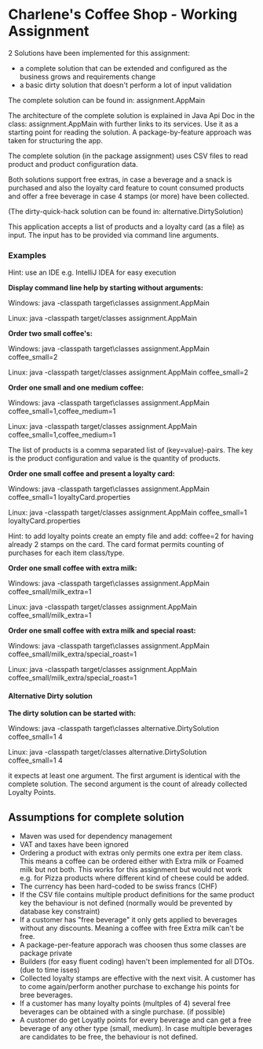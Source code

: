 # Charlene's Coffee Shop - Working Assignment

2 Solutions have been implemented for this assignment:
* a complete solution that can be extended and configured as the business grows and requirements change 
* a basic dirty solution that doesn't perform a lot of input validation 

The complete solution can be found in:
assignment.AppMain

The architecture of the complete solution is explained in Java Api Doc in the class:
assignment.AppMain
with further links to its services. Use it as a starting point for reading the solution.
A package-by-feature approach was taken for structuring the app.

The complete solution (in the package assignment) uses CSV files to
read product and product configuration data.

Both solutions support free extras, in case a beverage and a snack is purchased and also
the loyalty card feature to count consumed products and offer a free beverage 
in case 4 stamps (or more) have been collected.

(The dirty-quick-hack solution can be found in: alternative.DirtySolution)

This application accepts a list of products and a loyalty card (as a file) as input.
The input has to be provided via command line arguments.

### Examples

Hint: use an IDE e.g. IntelliJ IDEA for easy execution

**Display command line help by starting without arguments:**

Windows:
java -classpath target\classes assignment.AppMain 

Linux:
java -classpath target/classes assignment.AppMain

**Order two small coffee's:**

Windows:
java -classpath target\classes assignment.AppMain coffee_small=2

Linux:
java -classpath target/classes assignment.AppMain coffee_small=2

**Order one small and one medium coffee:**

Windows:
java -classpath target\classes assignment.AppMain coffee_small=1,coffee_medium=1

Linux:
java -classpath target/classes assignment.AppMain coffee_small=1,coffee_medium=1

The list of products is a comma separated list of (key=value)-pairs.
The key is the product configuration and value is the quantity of products.  

**Order one small coffee and present a loyalty card:**

Windows:
java -classpath target\classes assignment.AppMain coffee_small=1 loyaltyCard.properties

Linux:
java -classpath target/classes assignment.AppMain coffee_small=1 loyaltyCard.properties

Hint: to add loyalty points create an empty file and add:
coffee=2
for having already 2 stamps on the card. The card format permits
counting of purchases for each item class/type.

**Order one small coffee with extra milk:**

Windows:
java -classpath target\classes assignment.AppMain coffee_small/milk_extra=1

Linux:
java -classpath target/classes assignment.AppMain coffee_small/milk_extra=1

**Order one small coffee with extra milk and special roast:**

Windows:
java -classpath target\classes assignment.AppMain coffee_small/milk_extra/special_roast=1

Linux:
java -classpath target/classes assignment.AppMain coffee_small/milk_extra/special_roast=1

#### Alternative Dirty solution

**The dirty solution can be started with:**

Windows:
java -classpath target\classes alternative.DirtySolution coffee_small=1 4

Linux:
java -classpath target/classes alternative.DirtySolution coffee_small=1 4

it expects at least one argument. The first argument is identical 
with the complete solution. The second argument is the count of
already collected Loyalty Points.

## Assumptions for complete solution

* Maven was used for dependency management
* VAT and taxes have been ignored 
* Ordering a product with extras only permits one extra per item class.
  This means a coffee can be ordered either with Extra milk or Foamed milk but not both.
  This works for this assignment but would not work e.g. for Pizza products
  where different kind of cheese could be added.
* The currency has been hard-coded to be swiss francs (CHF)
* If the CSV file contains multiple product definitions for the same product key
  the behaviour is not defined (normally would be prevented by database key constraint)
* If a customer has "free beverage" it only gets applied to beverages without any discounts.
  Meaning a coffee with free Extra milk can't be free.
* A package-per-feature apporach was choosen thus some classes are package private
* Builders (for easy fluent coding) haven't been implemented for all DTOs.
  (due to time isses)
* Collected loyalty stamps are effective with the next visit. A customer 
  has to come again/perform another purchase to exchange his points for bree beverages.
* If a customer has many loyalty points (multples of 4) several free beverages
  can be obtained with a single purchase. (if possible)
* A customer do get Loyatly points for every beverage and can get a free beverage
  of any other type (small, medium). In case multiple beverages are candidates
  to be free, the behaviour is not defined.
  
